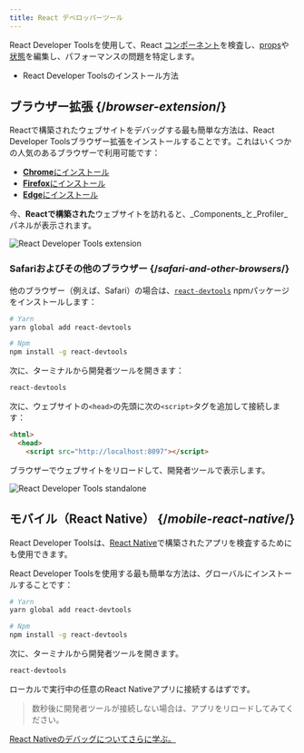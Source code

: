```yaml
---
title: React デベロッパーツール
---
```


<Intro>

React Developer Toolsを使用して、React [コンポーネント](/learn/your-first-component)を検査し、[props](/learn/passing-props-to-a-component)や[状態](/learn/state-a-components-memory)を編集し、パフォーマンスの問題を特定します。

</Intro>

<YouWillLearn>

* React Developer Toolsのインストール方法

</YouWillLearn>

## ブラウザー拡張 {/*browser-extension*/}

Reactで構築されたウェブサイトをデバッグする最も簡単な方法は、React Developer Toolsブラウザー拡張をインストールすることです。これはいくつかの人気のあるブラウザーで利用可能です：

* [**Chrome**にインストール](https://chrome.google.com/webstore/detail/react-developer-tools/fmkadmapgofadopljbjfkapdkoienihi?hl=en)
* [**Firefox**にインストール](https://addons.mozilla.org/en-US/firefox/addon/react-devtools/)
* [**Edge**にインストール](https://microsoftedge.microsoft.com/addons/detail/react-developer-tools/gpphkfbcpidddadnkolkpfckpihlkkil)

今、**Reactで構築された**ウェブサイトを訪れると、_Components_と_Profiler_パネルが表示されます。

![React Developer Tools extension](/images/docs/react-devtools-extension.png)

### Safariおよびその他のブラウザー {/*safari-and-other-browsers*/}
他のブラウザー（例えば、Safari）の場合は、[`react-devtools`](https://www.npmjs.com/package/react-devtools) npmパッケージをインストールします：
```bash
# Yarn
yarn global add react-devtools

# Npm
npm install -g react-devtools
```

次に、ターミナルから開発者ツールを開きます：
```bash
react-devtools
```

次に、ウェブサイトの`<head>`の先頭に次の`<script>`タグを追加して接続します：
```html {3}
<html>
  <head>
    <script src="http://localhost:8097"></script>
```

ブラウザーでウェブサイトをリロードして、開発者ツールで表示します。

![React Developer Tools standalone](/images/docs/react-devtools-standalone.png)

## モバイル（React Native） {/*mobile-react-native*/}
React Developer Toolsは、[React Native](https://reactnative.dev/)で構築されたアプリを検査するためにも使用できます。

React Developer Toolsを使用する最も簡単な方法は、グローバルにインストールすることです：
```bash
# Yarn
yarn global add react-devtools

# Npm
npm install -g react-devtools
```

次に、ターミナルから開発者ツールを開きます。
```bash
react-devtools
```

ローカルで実行中の任意のReact Nativeアプリに接続するはずです。

> 数秒後に開発者ツールが接続しない場合は、アプリをリロードしてみてください。

[React Nativeのデバッグについてさらに学ぶ。](https://reactnative.dev/docs/debugging)